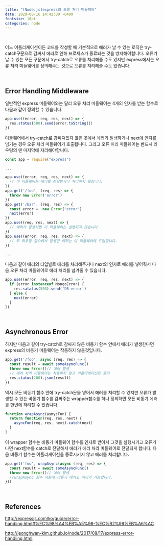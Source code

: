 ```yaml
---
title: "[Node.js]express의 오류 처리 미들웨어"
date: 2020-08-16 14:42:00 -0400
fontsize: 10pt
categories: node
---
```

<br>

어느 어플리케이션이든 코드를 작성할 때 기본적으로 에러가 날 수 있는 로직은 try-catch구문으로 감싸서 에러로 인해 프로세스가 종료되는 것을 방지해야합니다. 오류가 날 수 있는 모든 구문에서 try-catch로 오류를 처리해줄 수도 있지만 express에서는 오류 처리 미들웨어를 정의해주는 것으로 오류를 처리해줄 수도 있습니다.

<br>

## Error Handling Middleware  

일반적인 express 미들웨어와는 달리 오류 처리 미들웨어는 4개의 인자를 받는 함수로 다음과 같이 정의할 수 있습니다. 

```javascript
app.use((error, req, res, next) => {
  res.status(500).send(error.toString())
})
```

미들웨어에서 try-catch로 감싸져있지 않은 곳에서 에러가 발생하거나 next에 인자를 넘기는 경우 오류 처리 미들웨어가 호출됩니다. 그리고 오류 처리 미들웨어는 반드시 라우팅의 맨 마지막에 자리해야합니다.

```javascript
const app = require("express")

...

app.use((error, req, res, next) => {
  // 이 미들웨어는 에러를 전달받거나 처리하지 못합니다.
})
app.get('/foo', (req, res) => {
  throw new Error('error')
})
app.get('/bar', (req, res) => {
  const error =  new Error('error')
  next(error)
})
app.use((req, res, next) => {
  // 에러가 발생하면 이 미들웨어는 실행되지 않습니다.
})
app.use((error, req, res, next) => {
  // 두 라우팅 함수에서 발생한 에러는 이 미들웨어에 도달합니다.
})

...
```

다음과 같이 에러의 타입별로 에러를 처리해주거나 next의 인자로 에러를 넣어줘서 다음 오류 처리 미들웨어로 에러 처리를 넘겨줄 수 있습니다.

```javascript
app.use((error, req, res, next) => {
  if (error instanceof MongoError) {
    res.satatus(503).send('DB error')
  } else {
    next(error)
  }
})
```

<br>

## Asynchronous Error

하지만 다음과 같이 try-catch로 감싸지 않은 비동기 함수 안에서 에러가 발생한다면 express의 비동기 미들웨어는 작동하지 않을것입니다.

```javascript
app.get('/foo', async (req, res) => {
  const result = await someAsyncFunc()
  throw new Error()// 에러 발생
  // 에러 처리 미들웨어는 작동하지 않고 어플리케이션은 중지
  res.status(200).json(result)
})
```

역시 모든 비동기 함수 안에 try-catch문을 넣어서 에러를 처리할 수 있지만 오류가 발생할 수 있는 비동기 함수를 감싸주는 wrapper함수를 하나 정의하면 모든 비동기 에러를 한번에 처리할 수 있습니다.

```javascript
function wrapAsync(asnycFun) {
  return function(req, res, next) {
    asyncFun(req, res, next).catch(next)
  }
}
```

이 wrapper 함수는 비동기 미들웨어 함수를 인자로 받아서 그것을 실행시키고 오류가 나면 next함수를 catch로 전달해서 에러가 에러 처리 미들웨어로 전달되게 합니다. 다음 비동기 함수는 어플리케이션을 종료시키지 않고 에러를 처리합니다.

```javascript
app.get('foo', wrapAsync(async (req, res) => {
  const result = await someAsyncFunc()
  throw new Error()// 에러 발생
  //wrapAsync 함수 덕분에 비동기 에러도 처리가 가능합니다.
}))
```

<br>

## References  

<http://expressjs.com/ko/guide/error-handling.html#%EC%98%A4%EB%A5%98-%EC%B2%98%EB%A6%AC>  

<http://jeonghwan-kim.github.io/node/2017/08/17/express-error-handling.html>  